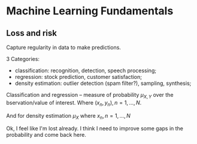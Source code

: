 # Machine Learning Fundamentals

## Loss and risk

Capture regularity in data to make predictions.

3 Categories:

- classification: recognition, detection, speech processing;
- regression: stock prediction, customer satisfaction;
- density estimation: outlier detection (spam filter?), sampling, synthesis;

Classification and regression – measure of probability $\mu_{X,Y}$ over the bservation/value of interest.
Where $(x_n, y_n), n = 1, ..., N$.

And for density estimation $\mu_X$ where $x_n, n = 1, ..., N$

Ok, I feel like I'm lost already. I think I need to improve some gaps in the probability and come back here.
